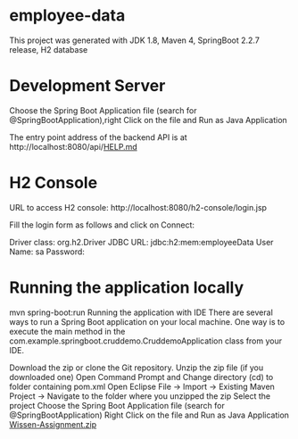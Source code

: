 # employee-data
This project was generated with JDK 1.8, Maven 4, SpringBoot 2.2.7 release, H2 database
# Development Server
Choose the Spring Boot Application file (search for @SpringBootApplication),right Click on the file and Run as Java Application

The entry point address of the backend API is at http://localhost:8080/api/[HELP.md](https://github.com/ti-shubham/employee-data/files/7107595/HELP.md)

# H2 Console
URL to access H2 console: http://localhost:8080/h2-console/login.jsp

Fill the login form as follows and click on Connect:

Driver class: org.h2.Driver JDBC URL: jdbc:h2:mem:employeeData User Name: sa Password:
# Running the application locally
mvn spring-boot:run Running the application with IDE There are several ways to run a Spring Boot application on your local machine. One way is to execute the main method in the com.example.springboot.cruddemo.CruddemoApplication class from your IDE.

Download the zip or clone the Git repository. Unzip the zip file (if you downloaded one) Open Command Prompt and Change directory (cd) to folder containing pom.xml Open Eclipse File -> Import -> Existing Maven Project -> Navigate to the folder where you unzipped the zip Select the project Choose the Spring Boot Application file (search for @SpringBootApplication) Right Click on the file and Run as Java Application
[Wissen-Assignment.zip](https://github.com/ti-shubham/employee-data/files/7107597/Wissen-Assignment.zip)
